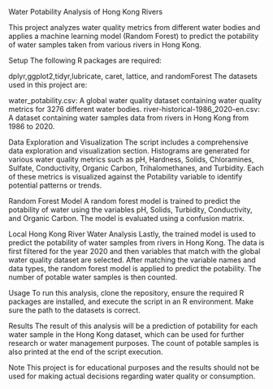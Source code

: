 Water Potability Analysis of Hong Kong Rivers

This project analyzes water quality metrics from different water bodies and applies a machine learning model (Random Forest) to predict the potability of water samples taken from various rivers in Hong Kong.

Setup
The following R packages are required:

dplyr,ggplot2,tidyr,lubricate, caret, lattice, and randomForest
The datasets used in this project are:

water_potability.csv: A global water quality dataset containing water quality metrics for 3276 different water bodies.
river-historical-1986_2020-en.csv: A dataset containing  water samples data from rivers in Hong Kong from 1986 to 2020.

Data Exploration and Visualization
The script includes a comprehensive data exploration and visualization section. Histograms are generated for various water quality metrics such as pH, Hardness, Solids, Chloramines, Sulfate, Conductivity, Organic Carbon, Trihalomethanes, and Turbidity. Each of these metrics is visualized against the Potability variable to identify potential patterns or trends.

Random Forest Model
A random forest model is trained to predict the potability of water using the variables pH, Solids, Turbidity, Conductivity, and Organic Carbon. The model is evaluated using a confusion matrix.

Local Hong Kong River Water Analysis
Lastly, the trained model is used to predict the potability of water samples from rivers in Hong Kong. The data is first filtered for the year 2020 and then variables that match with the global water quality dataset are selected. After matching the variable names and data types, the random forest model is applied to predict the potability. The number of potable water samples is then counted.

Usage
To run this analysis, clone the repository, ensure the required R packages are installed, and execute the script in an R environment. Make sure the path to the datasets is correct.

Results
The result of this analysis will be a prediction of potability for each water sample in the Hong Kong dataset, which can be used for further research or water management purposes. The count of potable samples is also printed at the end of the script execution.

Note
This project is for educational purposes and the results should not be used for making actual decisions regarding water quality or consumption.
